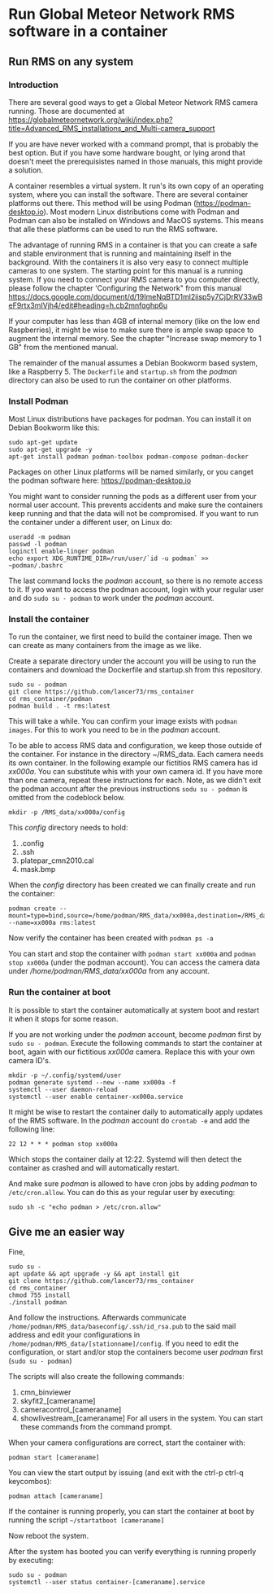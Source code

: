 # Run Global Meteor Network RMS software in a container

## Run RMS on any system

### Introduction

There are several good ways to get a Global Meteor Network RMS camera running. Those are documented at https://globalmeteornetwork.org/wiki/index.php?title=Advanced_RMS_installations_and_Multi-camera_support

If you are have never worked with a command prompt, that is probably the best option. But if you have some hardware bought, or lying arond that doesn't meet the prerequisistes named in those manuals, this might provide a solution.

A container resembles a virtual system. It run's its own copy of an operating system, where you can install the software. There are several container platforms out there. This method will be using Podman (https://podman-desktop.io). Most modern Linux distributions come with Podman and Podman can also be installed on Windows and MacOS systems. This means that alle these platforms can be used to run the RMS software.

The advantage of running RMS in a container is that you can create a safe and stable environment that is running and maintaining itself in the background. With the containers it is also very easy to connect multiple cameras to one system. The starting point for this manual is a running system. If you need to connect your RMS camera to you computer directly, please follow the chapter 'Configuring the Network" from this manual https://docs.google.com/document/d/19ImeNqBTD1ml2iisp5y7CjDrRV33wBeF9rtx3mIVjh4/edit#heading=h.cb2mnfqghp6u

If your computer has less than 4GB of internal memory (like on the low end Raspberries), it might be wise to make sure there is ample swap space to augment the internal memory. See the chapter "Increase swap memory to 1 GB" from the mentioned manual.

The remainder of the manual assumes a Debian Bookworm based system, like a Raspberry 5. The ``Dockerfile`` and ``startup.sh`` from the *podman* directory can also be used to run the container on other platforms. 


### Install Podman
Most Linux distributions have packages for podman. You can install it on Debian Bookworm like this:
```
sudo apt-get update
sudo apt-get upgrade -y
apt-get install podman podman-toolbox podman-compose podman-docker
```

Packages on other Linux platforms will be named similarly, or you canget the podman software here: https://podman-desktop.io

You might want to consider running the pods as a different user from your normal user account. This prevents accidents and make sure the containers keep running and that the data will not be compromised. If you want to run the container under a different user, on Linux do:
```
useradd -m podman
passwd -l podman
loginctl enable-linger podman
echo export XDG_RUNTIME_DIR=/run/user/`id -u podman` >> ~podman/.bashrc
```
The last command locks the *podman* account, so there is no remote access to it. If yoo want to access the podman account, login with your regular user and do ``sudo su - podman`` to work under the *podman* account.

### Install the container
To run the container, we first need to build the container image. Then we can create as many containers from the image as we like. 

Create a separate directory under the account you will be using to run the containers and download the Dockerfile and startup.sh from this repository.
```
sudo su - podman
git clone https://github.com/lancer73/rms_container
cd rms_container/podman
podman build . -t rms:latest
```

This will take a while. You can confirm your image exists with ``podman images``. For this to work you need to be in the *podman* account.

To be able to access RMS data and configuration, we keep those outside of the container. For instance in the directory ~/RMS_data. Each camera needs its own container. In the following example our fictitios RMS camera has id *xx000a*. You can substitute whis with your own camera id. If you have more than one camera, repeat these instructions for each. Note, as we didn't exit the podman account after the previous instructions ``sodu su - podman`` is omitted from the codeblock below.

```
mkdir -p /RMS_data/xx000a/config
```
This *config* directory needs to hold:
1) .config
2) .ssh
3) platepar_cmn2010.cal
4) mask.bmp

When the *config* directory has been created we can finally create and run the container:
```
podman create --mount=type=bind,source=/home/podman/RMS_data/xx000a,destination=/RMS_data --name=xx000a rms:latest
```

Now verify the container has been created with ``podman ps -a``

You can start and stop the container with ``podman start xx000a`` and ``podman stop xx000a`` (under the podman account). You can access the camera data under */home/podman/RMS_data/xx000a* from any account. 

### Run the container at boot
It is possible to start the container automatically at system boot and restart it when it stops for some reason.

If you are not working under the *podman* account, become *podman* first by ``sudo su - podman``. Execute the following commands to start the container at boot, again with our fictitious *xx000a* camera. Replace this with your own camera ID's.

```
mkdir -p ~/.config/systemd/user
podman generate systemd --new --name xx000a -f
systemctl --user daemon-reload
systemctl --user enable container-xx000a.service
```

It might be wise to restart the container daily to automatically apply updates of the RMS software. In the *podman* account do ``crontab -e`` and add the following line:
```
22 12 * * * podman stop xx000a
```
Which stops the container daily at 12:22. Systemd will then detect the container as crashed and will automatically restart.

And make sure *podman* is allowed to have cron jobs by adding *podman* to ``/etc/cron.allow``. You can do this as your regular user by executing:
```
sudo sh -c "echo podman > /etc/cron.allow"
```

## Give me an easier way
Fine, 

```
sudo su -
apt update && apt upgrade -y && apt install git
git clone https://github.com/lancer73/rms_container
cd rms_container
chmod 755 install
./install podman
```
And follow the instructions.
Afterwards communicate ``/home/podman/RMS_data/baseconfig/.ssh/id_rsa.pub`` to the said mail address and edit your configurations in ``/home/podman/RMS_data/[stationname]/config``.
If you need to edit the configuration, or start and/or stop the containers become user *podman* first (``sudo su - podman``)

The scripts will also create the following commands:
1) cmn_binviewer
2) skyfit2_[cameraname]
3) cameracontrol_[cameraname]
4) showlivestream_[cameraname]
For all users in the system. You can start these commands from the command prompt.

When your camera configurations are correct, start the container with:
```
podman start [cameraname]
```

You can view the start output by issuing (and exit with the ctrl-p ctrl-q keycombos):
```
podman attach [cameraname]
```

If the container is running properly, you can start the container at boot by running the script  ``~/startatboot [cameraname]``

Now reboot the system.

After the system has booted you can verify everything is running properly by executing:
```
sudo su - podman
systemctl --user status container-[cameraname].service
```




 



